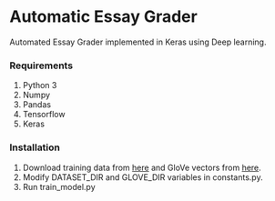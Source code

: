 # Automatic Essay Grader
Automated Essay Grader implemented in Keras using Deep learning.

### Requirements
1. Python 3
2. Numpy
3. Pandas
4. Tensorflow
5. Keras

### Installation
1. Download training data from [here](https://www.kaggle.com/c/asap-aes/data) and GloVe vectors from [here](http://nlp.stanford.edu/data/glove.6B.zip).
2. Modify DATASET_DIR and GLOVE_DIR variables in constants.py.
3. Run train_model.py
                      
